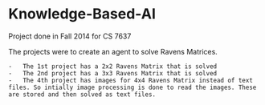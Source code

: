 # Knowledge-Based-AI
Project done in Fall 2014 for CS 7637

The projects were to create an agent to solve Ravens Matrices.


	-	The 1st project has a 2x2 Ravens Matrix that is solved
	-	The 2nd project has a 3x3 Ravens Matrix that is solved
	-	The 4th project has images for 4x4 Ravens Matrix instead of text files. So intially image processing is done to read the images. These are stored and then solved as text files.
  
